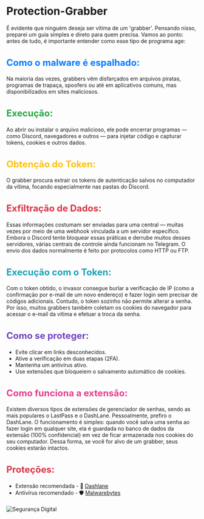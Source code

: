 # Protection-Grabber 

<p>É evidente que ninguém deseja ser vítima de um 'grabber'. Pensando nisso, preparei um guia simples e direto para quem precisa. Vamos ao ponto: antes de tudo, é importante entender como esse tipo de programa age:</p>

<h2 style="color: #007bff; font-size: 24px;">Como o malware é espalhado:</h2>
<p>Na maioria das vezes, grabbers vêm disfarçados em arquivos piratas, programas de trapaça, spoofers ou até em aplicativos comuns, mas disponibilizados em sites maliciosos.</p>

<h2 style="color: #28a745; font-size: 24px;">Execução:</h2>
<p>Ao abrir ou instalar o arquivo malicioso, ele pode encerrar programas — como Discord, navegadores e outros — para injetar código e capturar tokens, cookies e outros dados.</p>

<h2 style="color: #ffc107; font-size: 24px;">Obtenção do Token:</h2>
<p>O grabber procura extrair os tokens de autenticação salvos no computador da vítima, focando especialmente nas pastas do Discord.</p>

<h2 style="color: #dc3545; font-size: 24px;">Exfiltração de Dados:</h2>
<p>Essas informações costumam ser enviadas para uma central — muitas vezes por meio de uma webhook vinculada a um servidor específico. Embora o Discord tente bloquear essas práticas e derrube muitos desses servidores, várias centrais de controle ainda funcionam no Telegram. O envio dos dados normalmente é feito por protocolos como HTTP ou FTP.</p>

<h2 style="color: #17a2b8; font-size: 24px;">Execução com o Token:</h2>
<p>Com o token obtido, o invasor consegue burlar a verificação de IP (como a confirmação por e-mail de um novo endereço) e fazer login sem precisar de códigos adicionais. Contudo, o token sozinho não permite alterar a senha. Por isso, muitos grabbers também coletam os cookies do navegador para acessar o e-mail da vítima e efetuar a troca da senha.</p>

<h2 style="color: #6f42c1; font-size: 24px;">Como se proteger:</h2>
<ul>
  <li>Evite clicar em links desconhecidos.</li>
  <li>Ative a verificação em duas etapas (2FA).</li>
  <li>Mantenha um antivírus ativo.</li>
  <li>Use extensões que bloqueiem o salvamento automático de cookies.</li>
</ul>

<h2 style="color: #e83e8c; font-size: 24px;">Como funciona a extensão:</h2>
<p>Existem diversos tipos de extensões de gerenciador de senhas, sendo as mais populares o LastPass e o DashLane. Pessoalmente, prefiro o DashLane. O funcionamento é simples: quando você salva uma senha ao fazer login em qualquer site, ela é guardada no banco de dados da extensão (100% confidencial) em vez de ficar armazenada nos cookies do seu computador. Dessa forma, se você for alvo de um grabber, seus cookies estarão intactos.</p>

<h2 style="color: #dc3545; font-size: 24px;">Proteções:</h2>
<ul>
  <li>Extensão recomendada - 🔐 <a href="https://www.dashlane.com" target="_blank">Dashlane</a></li>
  <li>Antivírus recomendado - 🛡️ <a href="https://www.malwarebytes.com" target="_blank">Malwarebytes</a></li>
</ul>

<img src="https://png.pngtree.com/element_origin_min_pic/17/10/08/21c37bf4ecc5e2a3675ae79fa2dce7c8.jpg" alt="Segurança Digital" style="display: block; margin: 20px auto; max-width: 100%; height: auto;">
